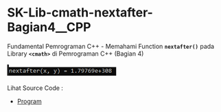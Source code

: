 # SK-Lib-cmath-nextafter-Bagian4__CPP
Fundamental Pemrograman C++ - Memahami Function <code><b>nextafter()</b></code> pada Library <code><b>&lt;cmath></b></code> di Pemrograman C++ (Bagian 4)<br><br>
<img src="https://github.com/RizkyKhapidsyah/SK-Lib-cmath-nextafter-Bagian4__CPP/blob/master/SK-Lib-cmath-nextafter-Bagian4__CPP/result/001.PNG"><br><br>
Lihat Source Code : <br>
- <a href="https://github.com/RizkyKhapidsyah/SK-Lib-cmath-nextafter-Bagian4__CPP/blob/master/SK-Lib-cmath-nextafter-Bagian4__CPP/Source.cpp">Program</a>
